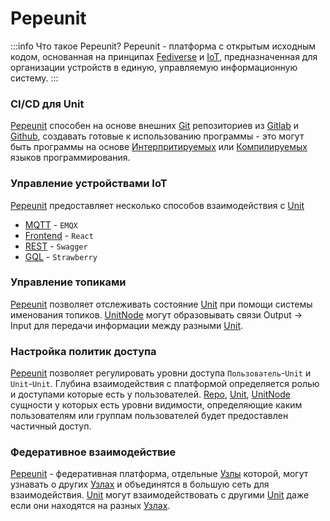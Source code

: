 # Pepeunit

:::info Что такое Pepeunit?
Pepeunit - платформа с открытым исходным кодом, основанная на принципах [Fediverse](/definitions#fediverse) и [IoT](/definitions#iot), предназначенная для организации устройств в единую, управляемую информационную систему.
:::

### CI/CD для Unit

[Pepeunit](/definitions#pepeunit) способен на основе внешних [Git](/definitions#git) репозиториев из [Gitlab](/definitions#gitlab) и [Github](/definitions#github), создавать готовые к использованию программы - это могут быть программы на основе [Интерпритируемых](/definitions#interpreterable) или [Компилируемых](/definitions#compilable) языков программирования.

### Управление устройствами IoT

[Pepeunit](/definitions#pepeunit) предоставляет несколько способов взаимодействия с [Unit](/definitions#unit)
- [MQTT](/definitions#mqtt) - `EMQX`
- [Frontend](/definitions#frontend) - `React`
- [REST](/definitions#rest) - `Swagger`
- [GQL](/definitions#gql) - `Strawberry`

### Управление топиками
[Pepeunit](/definitions#pepeunit) позволяет отслеживать состояние [Unit](/definitions#unit) при помощи системы именования топиков. [UnitNode](/definitions#unitnode) могут образовывать связи Output -> Input для передачи информации между разными [Unit](/definitions#unit).

### Настройка политик доступа

[Pepeunit](/definitions#pepeunit) позволяет регулировать уровни доступа `Пользователь`-`Unit` и `Unit`-`Unit`. Глубина взаимодействия с платформой определяется ролью и доступами которые есть у пользователей. [Repo](/definitions#repo), [Unit](/definitions#unit), [UnitNode](/definitions#unitnode) сущности у которых есть уровни видимости, определяющие каким пользователям или группам пользователей будет предоставлен частичный доступ.

### Федеративное взаимодействие

[Pepeunit](/definitions#pepeunit) - федеративная платформа, отдельные [Узлы](/definitions#instance) которой, могут узнавать о других [Узлах](/definitions#instance) и объединятся в большую сеть для взаимодействия. [Unit](/definitions#unit) могут взаимодействовать с другими [Unit](/definitions#unit) даже если они находятся на разных [Узлах](/definitions#instance).